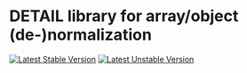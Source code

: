 # DETAIL library for array/object (de-)normalization

[![Latest Stable Version](https://poser.pugx.org/detailnet/dfw-normalization/v/stable.svg)](https://packagist.org/packages/detailnet/dfw-normalization)
[![Latest Unstable Version](https://poser.pugx.org/detailnet/dfw-normalization/v/unstable.svg)](https://packagist.org/packages/detailnet/dfw-normalization)
